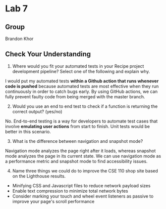 # Lab 7

## Group

Brandon Khor

## Check Your Understanding

1) Where would you fit your automated tests in your Recipe project development pipeline? Select one of the following and explain why.

I would put my automated tests **within a Github action that runs whenever code is pushed** because automated tests are most effective when they run continuously in order to catch bugs early. By using GitHub actions, we can fully prevent faulty code from being merged with the master branch.

2) Would you use an end to end test to check if a function is returning the correct output? (yes/no)

No. End-to-end testing is a way for developers to automate test cases that involve **emulating user actions** from start to finish. Unit tests would be better in this scenario.

3) What is the difference between navigation and snapshot mode?
   
Navigation mode analyzes the page right after it loads, whereas snapshot mode analyzes the page in its current state. We can use navigation mode as a performance metric and snapshot mode to find accessibility issues.
   
4) Name three things we could do to improve the CSE 110 shop site based on the Lighthouse results.

* Minifying CSS and Javascript files to reduce network payload sizes
* Enable text compression to minimize total network bytes
* Consider marking your touch and wheel event listeners as passive to improve your page's scroll performance






